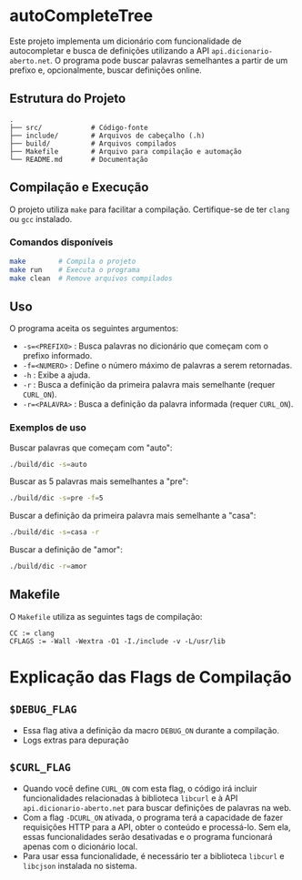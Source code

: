 # autoCompleteTree

Este projeto implementa um dicionário com funcionalidade de autocompletar e busca de definições utilizando a API `api.dicionario-aberto.net`. O programa pode buscar palavras semelhantes a partir de um prefixo e, opcionalmente, buscar definições online.

## Estrutura do Projeto

```
.
├── src/            # Código-fonte
├── include/        # Arquivos de cabeçalho (.h)
├── build/          # Arquivos compilados
├── Makefile        # Arquivo para compilação e automação
└── README.md       # Documentação
```

## Compilação e Execução

O projeto utiliza `make` para facilitar a compilação. Certifique-se de ter `clang` ou `gcc` instalado.

### Comandos disponíveis
```sh
make        # Compila o projeto
make run    # Executa o programa
make clean  # Remove arquivos compilados
```

## Uso

O programa aceita os seguintes argumentos:

- `-s=<PREFIXO>` : Busca palavras no dicionário que começam com o prefixo informado.
- `-f=<NUMERO>` : Define o número máximo de palavras a serem retornadas.
- `-h` : Exibe a ajuda.
- `-r` : Busca a definição da primeira palavra mais semelhante (requer `CURL_ON`).
- `-r=<PALAVRA>` : Busca a definição da palavra informada (requer `CURL_ON`).

### Exemplos de uso

Buscar palavras que começam com "auto":
```sh
./build/dic -s=auto
```

Buscar as 5 palavras mais semelhantes a "pre":
```sh
./build/dic -s=pre -f=5
```

Buscar a definição da primeira palavra mais semelhante a "casa":
```sh
./build/dic -s=casa -r
```

Buscar a definição de "amor":
```sh
./build/dic -r=amor
```

## Makefile

O `Makefile` utiliza as seguintes tags de compilação:

```make
CC := clang
CFLAGS := -Wall -Wextra -O1 -I./include -v -L/usr/lib 
```
# Explicação das Flags de Compilação

## `$DEBUG_FLAG`
- Essa flag ativa a definição da macro `DEBUG_ON` durante a compilação.
- Logs extras para depuração

## `$CURL_FLAG`
- Quando você define `CURL_ON` com esta flag, o código irá incluir funcionalidades relacionadas à biblioteca `libcurl` e à API `api.dicionario-aberto.net` para buscar definições de palavras na web.
- Com a flag `-DCURL_ON` ativada, o programa terá a capacidade de fazer requisições HTTP para a API, obter o conteúdo e processá-lo. Sem ela, essas funcionalidades serão desativadas e o programa funcionará apenas com o dicionário local.
- Para usar essa funcionalidade, é necessário ter a biblioteca `libcurl` e `libcjson` instalada no sistema.

